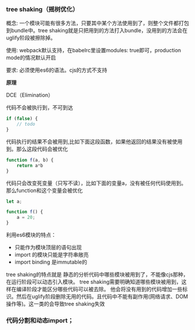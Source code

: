 

### tree shaking（摇树优化）

概念: 一个模块可能有很多方法，只要其中某个方法使用到了，则整个文件都打包到bundle中。tree shaking就是只把用到的方法打入bundle，没用到的方法会在uglify阶段被擦除掉。

使用: webpack默认支持，在babelrc里设置modules: true即可，production mode的情况默认开启

要求: 必须使用es6的语法。cjs的方式不支持

**原理**

DCE（Elimination）

代码不会被执行到，不可到达
```js
if (false) {
    // todo
}
```

代码执行的结果不会被用到,比如下面这段函数，如果他返回的结果没有被使用到。那么这段代码会被优化
```js
function f(a, b) {
    return a*b
}
```

代码只会改变死变量（只写不读），比如下面的变量a，没有被任何代码使用到。那么function和这个变量会被优化
```js
let a;

function f() {
    a = 20;
}
```

利用es6模块的特点：
- 只能作为模块顶层的语句出现
- import 的模块只能是字符串敞亮
- import binding 是immutable的

tree shaking的特点就是 静态的分析代码中哪些模块被用到了，不能像cjs那种，在运行阶段可以动态引入模块。
tree shaking需要明确知道哪些模块被用到，这样在编译阶段才能区分哪些代码可以被去除。
他会将没有用到的代码增加一些标识。然后在uglify阶段删除无用的代码。且代码中不能有副作用(网络请求、DOM操作等)。这一类的会导致tree shaking失效


### 代码分割和动态import；
